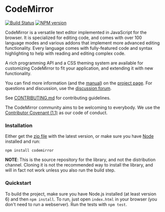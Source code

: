 # CodeMirror

[![Build Status](https://travis-ci.org/codemirror/CodeMirror.svg)](https://travis-ci.org/codemirror/CodeMirror)
[![NPM version](https://img.shields.io/npm/v/codemirror.svg)](https://www.npmjs.org/package/codemirror)

CodeMirror is a versatile text editor implemented in JavaScript for the browser. It is specialized for editing code, and comes with over 100
language modes and various addons that implement more advanced editing functionality. Every language comes with fully-featured code and
syntax highlighting to help with reading and editing complex code.

A rich programming API and a CSS theming system are available for customizing CodeMirror to fit your application, and extending it with new
functionality.

You can find more information (and the [manual](https://codemirror.net/doc/manual.html)) on the [project page](https://codemirror.net). For
questions and discussion, use the [discussion forum](https://discuss.codemirror.net/).

See [CONTRIBUTING.md](https://github.com/codemirror/CodeMirror/blob/master/CONTRIBUTING.md) for contributing guidelines.

The CodeMirror community aims to be welcoming to everybody. We use the
[Contributor Covenant (1.1)](http://contributor-covenant.org/version/1/1/0/) as our code of conduct.

### Installation

Either get the [zip file](https://codemirror.net/codemirror.zip) with the latest version, or make sure you have [Node](https://nodejs.org/)
installed and run:

    npm install codemirror

**NOTE**: This is the source repository for the library, and not the distribution channel. Cloning it is not the recommended way to install
the library, and will in fact not work unless you also run the build step.

### Quickstart

To build the project, make sure you have Node.js installed (at least version 6) and then `npm install`. To run, just open `index.html` in
your browser (you don't need to run a webserver). Run the tests with `npm test`.
